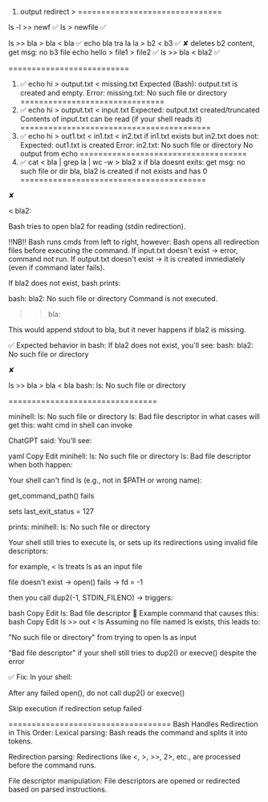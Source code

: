 1. output redirect >
===============================

ls -l >> newf ✅
ls > newfile ✅


ls >> bla <ls >> bla < bla ✅
echo bla tra la la > b2 < b3 ✅ ✘ deletes b2 content, get msg: no b3 file 
echo hello > file1 > file2 ✅
ls >> bla < bla2 ✅

==========================
1. ✅
echo hi > output.txt < missing.txt
Expected (Bash):
output.txt is created and empty.
Error: missing.txt: No such file or directory
===============================
2. ✅
echo hi > output.txt < input.txt
Expected:
output.txt created/truncated
Contents of input.txt can be read (if your shell reads it)
=========================================
3. ✅
echo hi > out1.txt < in1.txt < in2.txt
if in1.txt exists but in2.txt does not:
Expected:
out1.txt is created
Error: in2.txt: No such file or directory
No output from echo
====================================
4. ✅
cat < bla | grep la | wc -w > bla2 x
if bla doesnt exits: get msg: no such file or dir bla, bla2 is created if not exists and has 0
========================================



 ✘

< bla2:

Bash tries to open bla2 for reading (stdin redirection).

!!NB!!
Bash runs cmds from left to right, however:
Bash opens all redirection files before executing the command.
If input.txt doesn't exist → error, command not run.
If output.txt doesn't exist → it is created immediately (even if command later fails).

If bla2 does not exist, bash prints:

bash: bla2: No such file or directory
Command is not executed.

>> bla:

This would append stdout to bla, but it never happens if bla2 is missing.

✅ Expected behavior in bash:
If bla2 does not exist, you'll see:
bash: bla2: No such file or directory

✘

ls >> bla <ls >> bla < bla
bash: ls: No such file or directory


================================

minihell: ls: No such file or directory
ls: Bad file descriptor in what cases will get this: waht cmd in shell can invoke 


ChatGPT said:
You’ll see:

yaml
Copy
Edit
minihell: ls: No such file or directory
ls: Bad file descriptor
when both happen:

Your shell can't find ls (e.g., not in $PATH or wrong name):

get_command_path() fails

sets last_exit_status = 127

prints: minihell: ls: No such file or directory

Your shell still tries to execute ls, or sets up its redirections using invalid file descriptors:

for example, < ls treats ls as an input file

file doesn't exist → open() fails → fd = -1

then you call dup2(-1, STDIN_FILENO) → triggers:

bash
Copy
Edit
ls: Bad file descriptor
🧪 Example command that causes this:
bash
Copy
Edit
ls >> out < ls
Assuming no file named ls exists, this leads to:

"No such file or directory" from trying to open ls as input

"Bad file descriptor" if your shell still tries to dup2() or execve() despite the error

✅ Fix:
In your shell:

After any failed open(), do not call dup2() or execve()

Skip execution if redirection setup failed


===================================
 Bash Handles Redirection in This Order:
Lexical parsing: Bash reads the command and splits it into tokens.

Redirection parsing: Redirections like <, >, >>, 2>, etc., are processed before the command runs.

File descriptor manipulation: File descriptors are opened or redirected based on parsed instructions.


